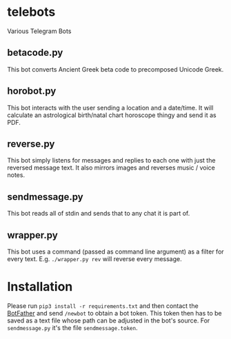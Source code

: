 # telebots
Various Telegram Bots

## betacode.py
This bot converts Ancient Greek beta code to precomposed Unicode Greek.

## horobot.py
This bot interacts with the user sending a location and a date/time. It will
calculate an astrological birth/natal chart horoscope thingy and send it as PDF.

## reverse.py
This bot simply listens for messages and replies to each one with just the reversed message text.
It also mirrors images and reverses music / voice notes.

## sendmessage.py
This bot reads all of stdin and sends that to any chat it is part of.

## wrapper.py
This bot uses a command (passed as command line argument) as a filter for every
text. E.g. `./wrapper.py rev` will reverse every message.

# Installation
Please run `pip3 install -r requirements.txt` and then contact the
[BotFather](https://telegram.me/botfather) and send `/newbot` to obtain a bot token.
This token then has to be saved as a text file whose path can be adjusted in the
bot's source. For `sendmessage.py` it's the file `sendmessage.token`.
